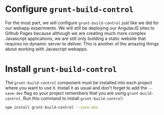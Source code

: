 # Configure `grunt-build-control`
For the most part, we will configure `grunt-build-control` just like we did for our webapp experiments. We will still be deploying our AngularJS sites to Github Pages because although we are creating much more complex Javascript applications, we are still only building a static website that requires no dynamic server to deliver. This is another of the amazing things about working with Javascript webapps.

# Install `grunt-build-control`
The `grunt-build-control` component must be installed into each project where you want to use it. Install it as usual and don't forget to add the `--save-dev` flag so your project remembers that you are using `grunt-build-control`. Run this command to install `grunt-build-control`:

```bash
npm install grunt-build-control --save-dev
```

